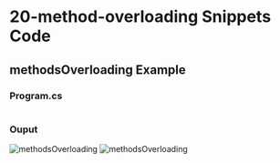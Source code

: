 # 20-method-overloading Snippets Code

## methodsOverloading Example

### Program.cs

```c#


```

### Ouput

![methodsOverloading](media/1x.png)
![methodsOverloading](media/2x.png)










